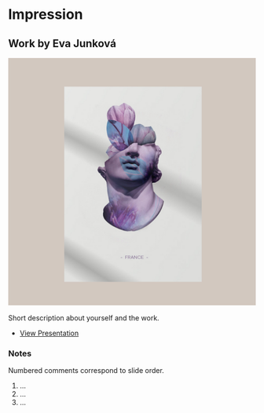 # Impression

## Work by Eva Junková

![image](00-composition/img/01.jpg)

Short description about yourself and the work.

- [View Presentation](img/…)

### Notes

Numbered comments correspond to slide order.

1. …
2. …
3. …
